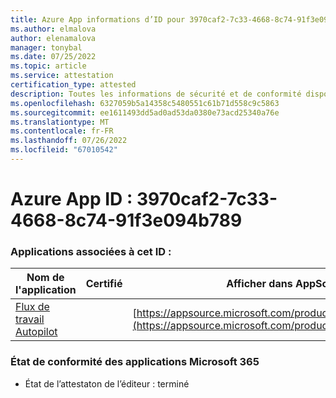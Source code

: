 ```yaml
---
title: Azure App informations d’ID pour 3970caf2-7c33-4668-8c74-91f3e094b789
ms.author: elmalova
author: elenamalova
manager: tonybal
ms.date: 07/25/2022
ms.topic: article
ms.service: attestation
certification_type: attested
description: Toutes les informations de sécurité et de conformité disponibles pour 3970caf2-7c33-4668-8c74-91f3e094b789.
ms.openlocfilehash: 6327059b5a14358c5480551c61b71d558c9c5863
ms.sourcegitcommit: ee1611493dd5ad0ad53da0380e73acd25340a76e
ms.translationtype: MT
ms.contentlocale: fr-FR
ms.lasthandoff: 07/26/2022
ms.locfileid: "67010542"
---
```

# <a name="azure-app-id-3970caf2-7c33-4668-8c74-91f3e094b789"></a>Azure App ID : 3970caf2-7c33-4668-8c74-91f3e094b789


### <a name="apps-associated-with-this-id"></a>Applications associées à cet ID :
| **Nom de l'application** | **Certifié** | **Afficher dans AppSource** |
|--------------|---------------|-----------------------|
| [Flux de travail Autopilot](../forward/WA200003745.md) |  | [https://appsource.microsoft.com/product/office/WA200003745](https://appsource.microsoft.com/product/office/WA200003745) |

### <a name="microsoft-365-app-compliance-status"></a>État de conformité des applications Microsoft 365
- État de l’attestaton de l’éditeur : terminé
